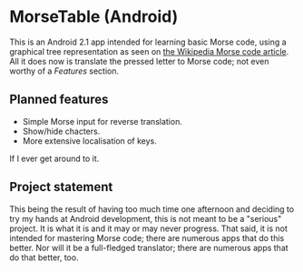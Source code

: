 # MorseTable (Android)

This is an Android 2.1 app intended for learning basic Morse code, using a graphical tree representation as seen on [the Wikipedia Morse code article][wiki]. All it does now is translate the pressed letter to Morse code; not even worthy of a *Features* section.

## Planned features
* Simple Morse input for reverse translation.
* Show/hide chacters.
* More extensive localisation of keys.

If I ever get around to it.

## Project statement

This being the result of having too much time one afternoon and deciding to try my hands at Android development, this is not meant to be a "serious" project. It is what it is and it may or may never progress. That said, it is not intended for mastering Morse code; there are numerous apps that do this
better. Nor will it be a full-fledged translator; there are numerous apps that do that better, too.

[wiki]: http://en.wikipedia.org/wiki/Morse_code#Alternative_display_of_more_common_characters_in_International_Morse_code
